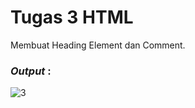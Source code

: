 # Tugas 3 HTML
Membuat Heading Element dan Comment.

<h3><i>Output </i>:</h3>

![3](https://user-images.githubusercontent.com/92837751/183057894-d994da20-98ff-43a1-aabc-ecef65e5dc1d.jpg)
